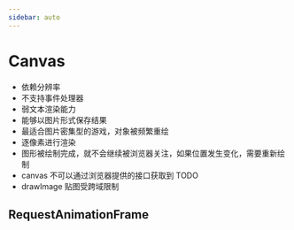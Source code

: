 ```yaml
---
sidebar: auto
---
```


# Canvas

- 依赖分辨率
- 不支持事件处理器
- 弱文本渲染能力
- 能够以图片形式保存结果
- 最适合图片密集型的游戏，对象被频繁重绘
- 逐像素进行渲染
- 图形被绘制完成，就不会继续被浏览器关注，如果位置发生变化，需要重新绘制
- canvas 不可以通过浏览器提供的接口获取到 TODO
- drawImage 贴图受跨域限制

## RequestAnimationFrame

